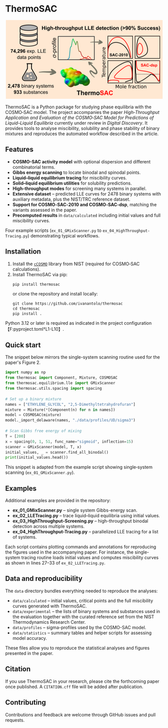 # ThermoSAC

<p align="center">
  <img src=https://github.com/ivanantolo/thermosac/raw/main/TOC.png alt="TOC Figure" width="500"/>
</p>

ThermoSAC is a Python package for studying phase equilibria with the COSMO‑SAC model. The project accompanies the paper *High‑Throughput Application and Evaluation of the COSMO‑SAC Model for Predictions of Liquid–Liquid Equilibria* currently under review in *Digital Discovery*. It provides tools to analyse miscibility, solubility and phase stability of binary mixtures and reproduces the automated workflow described in the article.

## Features

- **COSMO-SAC activity model** with optional dispersion and different combinatorial terms.
- **Gibbs energy scanning** to locate binodal and spinodal points.
- **Liquid–liquid equilibrium tracing** for miscibility curves.
- **Solid–liquid equilibrium utilities** for solubility predictions.
- **High‑throughput modes** for screening many systems in parallel.
- **Extensive dataset** – predicted LLE curves for 2478 binary systems with auxiliary metadata, plus the NIST/TRC reference dataset.
- **Support for COSMO‑SAC‑2010 and COSMO‑SAC‑dsp**, matching the variants assessed in the paper.
- **Precomputed results** in `data/calculated` including initial values and full miscibility curves.

Four example scripts (`ex_01_GMixScanner.py` to `ex_04_HighThroughput-Tracing.py`) demonstrating typical workflows.

## Installation

1. Install the [`cCOSMO`](https://github.com/usnistgov/COSMOSAC) library from NIST (required for COSMO‑SAC calculations).
2. Install ThermoSAC via pip:
   ```
   pip install thermosac
   ```
   or clone the repository and install locally:
   ```
   git clone https://github.com/ivanantolo/thermosac
   cd thermosac
   pip install .
   ```

Python 3.12 or later is required as indicated in the project configuration【F:pyproject.toml†L1-L10】.

## Quick start
The snippet below mirrors the single-system scanning routine used for the paper's Figure 2.

```python
import numpy as np
from thermosac import Component, Mixture, COSMOSAC
from thermosac.equilibrium.lle import GMixScanner
from thermosac.utils.spacing import spacing

# Set up a binary mixture
names = ["ETHYLENE_GLYCOL", "2,5-Dimethyltetrahydrofuran"]
mixture = Mixture(*[Component(n) for n in names])
model = COSMOSAC(mixture)
model._import_delaware(names, "./data/profiles/UD/sigma3")

# Scan Gibbs free energy of mixing
T = [200]
x = spacing(0, 1, 51, func_name="sigmoid", inflection=15)
scanner = GMixScanner(model, T, x)
initial_values, _ = scanner.find_all_binodal()
print(initial_values.head())
```
This snippet is adapted from the example script showing single‑system scanning (`ex_01_GMixScanner.py`).

## Examples

Additional examples are provided in the repository:

- **ex_01_GMixScanner.py** – single system Gibbs-energy scan.
- **ex_02_LLETracing.py** – trace liquid–liquid equilibria using initial values.
- **ex_03_HighThroughput-Screening.py** – high-throughput binodal detection across multiple systems.
- **ex_04_HighThroughput-Tracing.py** – parallelized LLE tracing for a list of systems.

Each script contains plotting commands and annotations for reproducing the figures used in the accompanying paper. For instance, the single-system tracing routine loads initial values and computes miscibility curves as shown in lines 27–33 of `ex_02_LLETracing.py`.

## Data and reproducibility

The `data` directory bundles everything needed to reproduce the analyses:

- `data/calculated` – initial values, critical points and the full miscibility curves generated with ThermoSAC.
- `data/experimental` – the lists of binary systems and substances used in the evaluation together with the curated reference set from the NIST Thermodynamics Research Center.
- `data/profiles` – sigma-profiles used by the COSMO-SAC model.
- `data/statistics` – summary tables and helper scripts for assessing model accuracy.

These files allow you to reproduce the statistical analyses and figures presented in the paper.

## Citation

If you use ThermoSAC in your research, please cite the forthcoming paper once published. A `CITATION.cff` file will be added after publication.

## Contributing

Contributions and feedback are welcome through GitHub issues and pull requests.